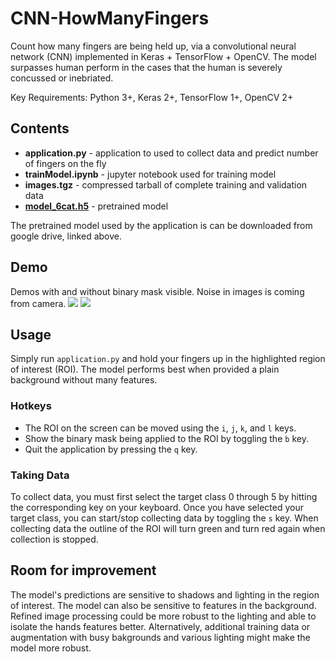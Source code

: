 # CNN-HowManyFingers
Count how many fingers are being held up, via a convolutional neural network (CNN) implemented in Keras + TensorFlow + OpenCV.
The model surpasses human perform in the cases that the human is severely concussed or inebriated.

Key Requirements: Python 3+, Keras 2+, TensorFlow 1+, OpenCV 2+

## Contents
* **application.py** - application to used to collect data and predict number of fingers on the fly
* **trainModel.ipynb** - jupyter notebook used for training model
* **images.tgz** - compressed tarball of complete training and validation data
* [**model_6cat.h5**](https://drive.google.com/file/d/0B5sZ8q5iqYbtZjRRRW1SUVl2SlU/view?usp=sharing) - pretrained model

The pretrained model used by the application is can be downloaded from google drive, linked above.

## Demo
Demos with and without binary mask visible. Noise in images is coming from camera.
![](http://i.imgur.com/nCzIzQO.gif)
![](http://i.imgur.com/Z7iuCfN.gif)


## Usage
Simply run `application.py` and hold your fingers up in the highlighted region of interest (ROI).
The model performs best when provided a plain background without many features.

### Hotkeys
* The ROI on the screen can be moved using the `i`, `j`, `k`, and `l` keys.
* Show the binary mask being applied to the ROI by toggling the `b` key.
* Quit the application by pressing the `q` key.

### Taking Data
To collect data, you must first select the target class 0 through 5 by hitting the corresponding key on your keyboard.
Once you have selected your target class, you can start/stop collecting data by toggling the `s` key. When collecting 
data the outline of the ROI will turn green and turn red again when collection is stopped.

## Room for improvement
The model's predictions are sensitive to shadows and lighting in the region of interest. The model can also be 
sensitive to features in the background. Refined image processing could be more robust to the lighting
and able to isolate the hands features better. Alternatively, additional training data or augmentation with 
busy bakgrounds and various lighting might make the model more robust.
